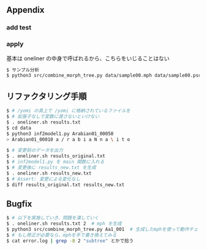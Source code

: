 ## Appendix

### add test

### apply

基本は oneliner の中身で呼ばれるから、こちらをいじることはない

```sh
$ サンプル分析
$ python3 src/combine_morph_tree.py data/sample00.mph data/sample00.psd
```

## リファクタリング手順

```sh
$ # /yomi の真上で /yomi に格納されているファイルを
$ # 拡張子なしで変数に渡さないといけない
$ . oneliner.sh results.txt
$ cd data
$ python3 inf2model1.py Arabian01_00050
> Arabian01_00010 a / r a b i a N n a \ i t o
```


```sh
$ # 変更前のデータを出力
$ . oneliner.sh results_original.txt
$ # inf2model1.py を main 関数に入れる
$ # 変更後に results_new.txt を生成
$ . oneliner.sh results_new.txt
$ # Assert: 変更による変化なし
$ diff results_original.txt results_new.txt 
```

## Bugfix

```sh
$ # 以下を実施していき、問題を潰していく
$ . oneliner.sh results.txt 2  # mph を生成
$ python3 src/combine_morph_tree.py Aa1_001  # 生成したmphを使って動作チェック
$ # もし修正が必要なら、mphを手で書き換えてみる
$ cat error.log | grep -B 2 "subtree" とかで拾う
```

